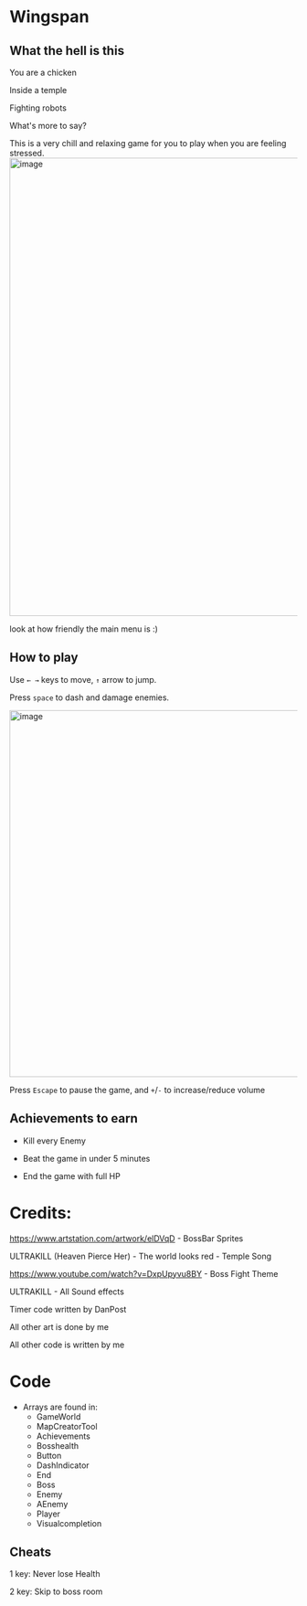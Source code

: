 # Wingspan
## What the hell is this
You are a chicken

Inside a temple

Fighting robots

What's more to say?

This is a very chill and relaxing game for you to play when you are feeling stressed.
<img width="802" alt="image" src="https://github.com/yrdsb-peths/final-greenfoot-project-AAAAAndyli/assets/150176038/4a1a9599-1309-4846-af7b-7b20964013e0">

look at how friendly the main menu is :)

## How to play
Use `← →` keys to move, `↑` arrow to jump.

Press `space` to dash and damage enemies.

<img width="642" alt="image" src="https://github.com/yrdsb-peths/final-greenfoot-project-AAAAAndyli/assets/150176038/9e953e3e-6975-40da-af87-29d7eae5775b">


Press `Escape` to pause the game, and `+`/`-` to increase/reduce volume

## Achievements to earn
- Kill every Enemy

- Beat the game in under 5 minutes

- End the game with full HP

# Credits:

https://www.artstation.com/artwork/elDVqD - BossBar Sprites

ULTRAKILL (Heaven Pierce Her) - The world looks red - Temple Song

https://www.youtube.com/watch?v=DxpUpyvu8BY - Boss Fight Theme

ULTRAKILL - All Sound effects

Timer code written by DanPost

All other art is done by me

All other code is written by me


# Code
- Arrays are found in:
    - GameWorld
    - MapCreatorTool
    - Achievements
    - Bosshealth
    - Button
    - DashIndicator
    - End
    - Boss
    - Enemy
    - AEnemy
    - Player
    - Visualcompletion
      
## Cheats
1 key: Never lose Health

2 key: Skip to boss room

